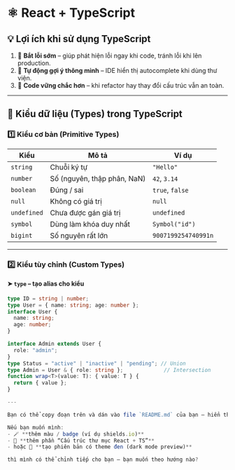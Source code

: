 # ⚛️ React + TypeScript

## 💡 Lợi ích khi sử dụng TypeScript

1. 🐞 **Bắt lỗi sớm** – giúp phát hiện lỗi ngay khi code, tránh lỗi khi lên production.  
2. 🤖 **Tự động gợi ý thông minh** – IDE hiển thị autocomplete khi dùng thư viện.  
3. 🧱 **Code vững chắc hơn** – khi refactor hay thay đổi cấu trúc vẫn an toàn.

---

## 🧩 Kiểu dữ liệu (Types) trong TypeScript

### 1️⃣ Kiểu cơ bản (Primitive Types)

| Kiểu | Mô tả | Ví dụ |
|------|-------|--------|
| `string` | Chuỗi ký tự | `"Hello"` |
| `number` | Số (nguyên, thập phân, NaN) | `42`, `3.14` |
| `boolean` | Đúng / sai | `true`, `false` |
| `null` | Không có giá trị | `null` |
| `undefined` | Chưa được gán giá trị | `undefined` |
| `symbol` | Dùng làm khóa duy nhất | `Symbol("id")` |
| `bigint` | Số nguyên rất lớn | `9007199254740991n` |

---

### 2️⃣ Kiểu tùy chỉnh (Custom Types)

#### ➤ `type` – tạo alias cho kiểu

```ts
type ID = string | number;
type User = { name: string; age: number };
interface User {
  name: string;
  age: number;
}

interface Admin extends User {
  role: "admin";
}
type Status = "active" | "inactive" | "pending"; // Union
type Admin = User & { role: string };             // Intersection
function wrap<T>(value: T): { value: T } {
  return { value };
}

---

Bạn có thể copy đoạn trên và dán vào file `README.md` của bạn — hiển thị rất đẹp trên GitHub, VSCode, hoặc npm.  

Nếu bạn muốn mình:
- 🪄 **thêm màu / badge (ví dụ shields.io)**  
- 📘 **thêm phần “Cấu trúc thư mục React + TS”**  
- hoặc 🎨 **tạo phiên bản có theme đen (dark mode preview)**  

thì mình có thể chỉnh tiếp cho bạn — bạn muốn theo hướng nào?

